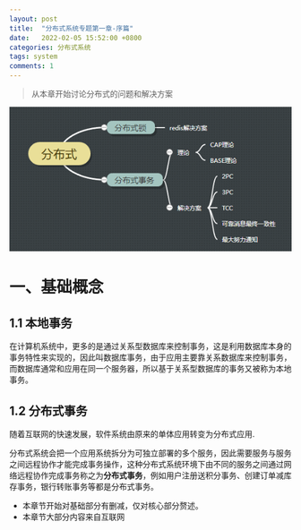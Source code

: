 ```yaml
---
layout: post
title:  "分布式系统专题第一章-序篇"
date:   2022-02-05 15:52:00 +0800
categories: 分布式系统
tags: system
comments: 1
---
```

> 从本章开始讨论分布式的问题和解决方案

![img](/img/in-post/system/1.png)
# 一、基础概念
## 1.1 本地事务
  在计算机系统中，更多的是通过关系型数据库来控制事务，这是利用数据库本身的事务特性来实现的，因此叫数据库事务，由于应用主要靠关系数据库来控制事务，而数据库通常和应用在同一个服务器，所以基于关系型数据库的事务又被称为本地事务。

## 1.2 分布式事务
随着互联网的快速发展，软件系统由原来的单体应用转变为分布式应用.

分布式系统会把一个应用系统拆分为可独立部署的多个服务，因此需要服务与服务之间远程协作才能完成事务操作，这种分布式系统环境下由不同的服务之间通过网络远程协作完成事务称之为**分布式事务**，例如用户注册送积分事务、创建订单减库存事务，银行转账事务等都是分布式事务。

* 本章节开始对基础部分有删减，仅对核心部分赘述。
* 本章节大部分内容来自互联网